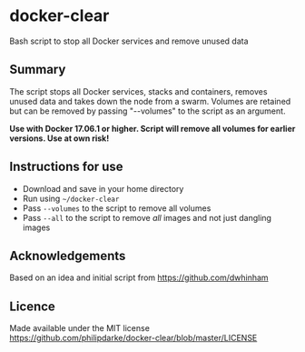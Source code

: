 # docker-clear
Bash script to stop all Docker services and remove unused data

## Summary

The script stops all Docker services, stacks and containers, removes unused data and takes down the node from a swarm. Volumes are retained but can be removed by passing "--volumes" to the script as an argument.

**Use with Docker 17.06.1 or higher.  Script will remove all volumes for earlier versions.  Use at own risk!**

## Instructions for use

* Download and save in your home directory
* Run using `~/docker-clear`
* Pass `--volumes` to the script to remove all volumes
* Pass `--all` to the script to remove *all* images and not just dangling images

## Acknowledgements

Based on an idea and initial script from https://github.com/dwhinham

## Licence

Made available under the MIT license https://github.com/philipdarke/docker-clear/blob/master/LICENSE
